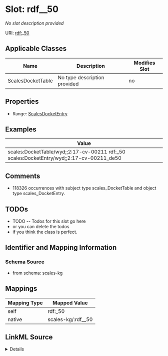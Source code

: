 

# Slot: rdf__50


_No slot description provided_





URI: [rdf:_50](http://www.w3.org/1999/02/22-rdf-syntax-ns#_50)



<!-- no inheritance hierarchy -->





## Applicable Classes

| Name | Description | Modifies Slot |
| --- | --- | --- |
| [ScalesDocketTable](../classes/ScalesDocketTable.md) | No type description provided |  no  |







## Properties

* Range: [ScalesDocketEntry](../classes/ScalesDocketEntry.md)






## Examples

| Value |
| --- |
| scales:DocketTable/wyd;;2:17-cv-00211 rdf:_50 scales:DocketEntry/wyd;;2:17-cv-00211_de50 |

## Comments

* 118326 occurrences with subject type scales_DocketTable and object type scales_DocketEntry.

## TODOs

* TODO -- Todos for this slot go here
* or you can delete the todos
* if you think the class is perfect.

## Identifier and Mapping Information







### Schema Source


* from schema: scales-kg




## Mappings

| Mapping Type | Mapped Value |
| ---  | ---  |
| self | rdf:_50 |
| native | scales-kg/:rdf__50 |




## LinkML Source

<details>
```yaml
name: rdf__50
description: No slot description provided
todos:
- TODO -- Todos for this slot go here
- or you can delete the todos
- if you think the class is perfect.
comments:
- 118326 occurrences with subject type scales_DocketTable and object type scales_DocketEntry.
examples:
- value: scales:DocketTable/wyd;;2:17-cv-00211 rdf:_50 scales:DocketEntry/wyd;;2:17-cv-00211_de50
from_schema: scales-kg
rank: 1000
slot_uri: rdf:_50
alias: rdf__50
domain_of:
- scales_DocketTable
range: scales_DocketEntry

```
</details>